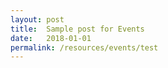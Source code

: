 ```yaml
---
layout: post
title:  Sample post for Events
date:   2018-01-01
permalink: /resources/events/test
---
```

